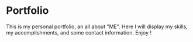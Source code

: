 # Portfolio
This is my personal portfolio, an all about "ME". Here I will display my skills, my accomplishments, and some contact information. Enjoy !
